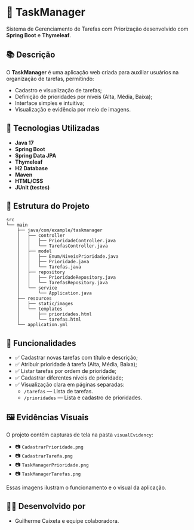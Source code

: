 
# 📝 TaskManager

Sistema de Gerenciamento de Tarefas com Priorização desenvolvido com **Spring Boot** e **Thymeleaf**.

## 📚 Descrição

O **TaskManager** é uma aplicação web criada para auxiliar usuários na organização de tarefas, permitindo:
- Cadastro e visualização de tarefas;
- Definição de prioridades por níveis (Alta, Média, Baixa);
- Interface simples e intuitiva;
- Visualização e evidência por meio de imagens.

## 🔧 Tecnologias Utilizadas

- **Java 17**
- **Spring Boot**
- **Spring Data JPA**
- **Thymeleaf**
- **H2 Database**
- **Maven**
- **HTML/CSS**
- **JUnit (testes)**

## 📂 Estrutura do Projeto

```
src
└── main
    ├── java/com/example/taskmanager
    │   ├── controller
    │   │   ├── PrioridadeController.java
    │   │   └── TarefasController.java
    │   ├── model
    │   │   ├── Enum/NiveisPrioridade.java
    │   │   ├── Prioridade.java
    │   │   └── Tarefas.java
    │   ├── repository
    │   │   ├── PrioridadeRepository.java
    │   │   └── TarefasRepository.java
    │   └── service
    │       └── Application.java
    ├── resources
    │   ├── static/images
    │   └── templates
    │       ├── prioridades.html
    │       └── tarefas.html
    └── application.yml
```

## 🧪 Funcionalidades

- ✅ Cadastrar novas tarefas com título e descrição;
- ✅ Atribuir prioridade à tarefa (Alta, Média, Baixa);
- ✅ Listar tarefas por ordem de prioridade;
- ✅ Cadastrar diferentes níveis de prioridade;
- ✅ Visualização clara em páginas separadas:
  - `/tarefas` — Lista de tarefas.
  - `/prioridades` — Lista e cadastro de prioridades.

## 🖼️ Evidências Visuais

O projeto contém capturas de tela na pasta `visualEvidency`:
- 📷 `CadastrarPrioridade.png`
- 📷 `CadastrarTarefa.png`
- 📷 `TaskManagerPrioridade.png`
- 📷 `TaskManagerTarefas.png`

Essas imagens ilustram o funcionamento e o visual da aplicação.


## 🧑‍💻 Desenvolvido por

- Guilherme Caixeta e equipe colaboradora.
